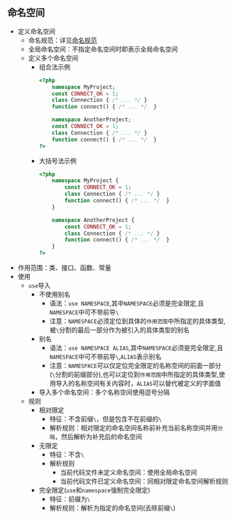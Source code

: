 ## 命名空间
* 定义命名空间
    * 命名规范：详见[命名规范](./命名规范) 
    * 全局命名空间：不指定命名空间时即表示全局命名空间
    * 定义多个命名空间
        * 组合法示例
            ```php
            <?php
                namespace MyProject;
                const CONNECT_OK = 1;
                class Connection { /* ... */ }
                function connect() { /* ... */  }

                namespace AnotherProject;
                const CONNECT_OK = 1;
                class Connection { /* ... */ }
                function connect() { /* ... */  }
            ?>
            ```
        * 大括号法示例
            ```php
            <?php
                namespace MyProject {
                    const CONNECT_OK = 1;
                    class Connection { /* ... */ }
                    function connect() { /* ... */  }
                }

                namespace AnotherProject {
                    const CONNECT_OK = 1;
                    class Connection { /* ... */ }
                    function connect() { /* ... */  }
                }
            ?>
            ```
* 作用范围：类、接口、函数、常量 
* 使用
    * `use`导入
        * 不使用别名
            * 语法：`use NAMESPACE`,其中`NAMESPACE`必须是完全限定,且`NAMESPACE`中可不带前导`\`
            * 注意：`NAMESPACE`必须定位到具体的`作用范围`中所指定的具体类型,被`\`分割的最后一部分作为被引入的具体类型的别名
        * 别名
            * 语法：`use NAMESPACE ALIAS`,其中`NAMESPACE`必须是完全限定,且`NAMESPACE`中可不带前导`\`,`ALIAS`表示别名 
            * 注意：`NAMESPACE`可以仅定位完全限定的名称空间的前面一部分(`\`分割的前缀部分),也可以定位到`作用范围`中所指定的具体类型,使用导入的名称空间有关内容时，`ALIAS`可以替代被定义的字面值 
        * 导入多个命名空间：多个名称空间使用逗号分隔
    * 规则
        * 相对限定
            * 特征：不含前缀`\`，但是包含不在前缀的`\`
            * 解析规则：相对限定的命名空间名称前补充当前名称空间并用`分隔`，然后解析为补充后的命名空间
        * 无限定
            * 特征：不含`\`
            * 解析规则
                * 当前代码文件未定义命名空间：使用全局命名空间
                * 当前代码文件已定义命名空间：同相对限定命名空间解析规则 
        * 完全限定(`use`和`namespace`强制完全限定)
            * 特征：前缀为`\`
            * 解析规则：解析为指定的命名空间(去除前缀`\`) 
